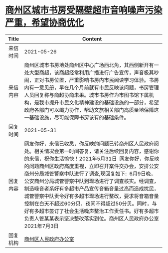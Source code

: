 # <a href="http://www.shangluo.gov.cn/zmhd/ldxxxx.jsp?urltype=leadermail.LeaderMailContentUrl&wbtreeid=1112&leadermailid=7316">商州区城市书房受隔壁超市音响噪声污染严重，希望协商优化</a>
|Title|Content|
|:---:|---|
|来信时间|2021-05-26|
|来信内容|商州区城市书房地处商州区中心广场西北角，其西侧新开有一处大型商超，该商超经常利用广播进行广告宣传，声音极其吵闹，正对书房位置，严重影响书房内市民阅读学习体验。书房内有一意见册，早在几个月前就有市民反映该问题，书房管理人员回复称与商超协商未果。城市书房作为市图书馆下属机构，是我市提升市民文化精神建设的基础设施的一部分，希望政府各部门可以竭力协作，帮助文旅相关部门高质量地保障这一基础设施，尽可能保障书房该有的基础条件。|
|回复时间|2021-05-31|
|回复内容|网友你好，来信已收悉，你反映的问题已转商州区人民政府阅处。相关情况会第一时间答复，请关注后续回复内容，感谢你的来信，祝你生活愉快！2021年5月31日  网友你好，你反映的问题商州区政府高度重视，立即召开案件交办会，安排公安商州分局城管警察中队进行了调查,现回复如下:  6月9日晚，公安商州分局城管警察中队到现场进行了调查核实。经调查，制造噪音者系好有多超市产品宣传音箱音量过高而造成扰民，城管警察中队责令好有多超市现场进行整改，要求将音箱音量控制在白天不超过60分贝，夜间不得超过50分贝。同时，与好有多超市签订了社会生活噪声整治工作责任书。好有多超市负责人管某某表示坚决整改落实到位。商州区人民政府办公室2021年7月3日|
|回复机构|<a href="../../categories/agencies/商州区人民政府办公室.md">商州区人民政府办公室</a>|

